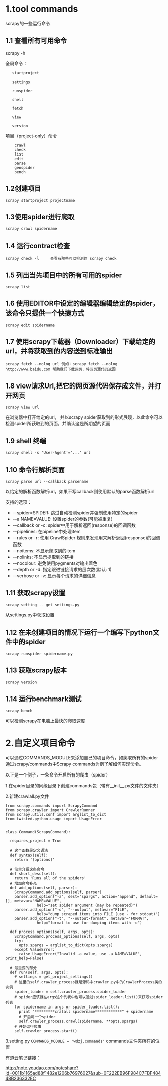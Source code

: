 # 1.tool commands
scrapy的一些运行命令
## 1.1 查看所有可用命令
scrapy -h

全局命令：
 ```   
    startproject
    
    settings
    
    runspider
    
    shell
    
    fetch
    
    view
    
    version
 ```

项目（project-only）命令
```
    crawl
    check
    list
    edit
    parse
    genspider
    bench
```
## 1.2创建项目
`scrapy startproject projectname`

## 1.3使用spider进行爬取
`scrapy crawl spidername`

## 1.4 运行contract检查
`scrapy check -l     查看有那些可以检测的
scrapy check`

## 1.5 列出当先项目中的所有可用的spider
`scrapy list`

## 1.6 使用EDITOR中设定的编辑器编辑给定的spider，该命令只提供一个快捷方式
`scrapy edit spidername`

## 1.7 使用scrapy下载器（Downloader）下载给定的url，并将获取到的内容送到标准输出
`scrapy fetch --nolog url
    例如：scrapy fetch --nolog http://www.baidu.com 帮助我们下载网页，将网页源代码返回`
    
## 1.8 view请求Url,把它的网页源代码保存成文件，并打开网页
`scrapy view url`

在浏览器中打开给定的url， 并以scrapy spider获取到的形式展现，以此命令可以检测spider所获取到的页面，并确认这是所期望的页面
    
## 1.9 shell 终端
`scrapy shell -s 'User-Agent'='...' url`

## 1.10 命令行解析页面
`scrapy parse url --callback parsename`

以给定的解析函数解析url，如果不写callback则使用默认的parse函数解析url

支持的选项：
* --spider=SPIDER: 跳过自动检测spider并强制使用特定的spider
* --a NAME=VALUE: 设置spider的参数(可能被重复)
* --callback or -c: spider中用于解析返回(response)的回调函数
* --pipelines: 在pipeline中处理item
* --rules or -r: 使用 CrawlSpider 规则来发现用来解析返回(response)的回调函数
* --noitems: 不显示爬取到的item
* --nolinks: 不显示提取到的链接
* --nocolour: 避免使用pygments对输出着色
* --depth or -d: 指定跟进链接请求的层次数(默认: 1)
* --verbose or -v: 显示每个请求的详细信息

## 1.11 获取scrapy设置
`scrapy setting -- get settings.py`

从settings.py中获取设置

## 1.12 在未创建项目的情况下运行一个编写下python文件中的spider
`scrapy runspider spidername.py`

## 1.13 获取scrapy版本
`scrapy version`

## 1.14 运行benchmark测试
`scrapy bench`

可以检测scrapy在电脑上最快的爬取速度

# 2.自定义项目命令

可以通过COMMANDS_MODULE来添加自己的项目命令，如爬取所有的spider
通过scrapy/commands中Scrapy commands为例了解如何实现命令。

以下是一个例子，一条命令开启所有的爬虫（spider）

1.在spider目录的同级目录下创建commands包（带有__init__.py文件的文件夹）

2.新建crawlall.py文件
```
from scrapy.commands import ScrapyCommand
from scrapy.crawler import CrawlerRunner
from scrapy.utils.conf import arglist_to_dict
from twisted.python.usage import UsageError


class Command(ScrapyCommand):
    
  requires_project = True

  # 这个函数是定义语法
  def syntax(self):
    return '[options]'
   
  # 简单介绍这条命令
  def short_desc(self):
    return 'Runs all of the spiders'
  # 增加命令补充
  def add_options(self, parser):
    ScrapyCommand.add_options(self, parser)
    parser.add_option("-a", dest="spargs", action="append", default=[], metavar="NAME=VALUE",
              help="set spider argument (may be repeated)")
    parser.add_option("-o", "--output", metavar="FILE",
              help="dump scraped items into FILE (use - for stdout)")
    parser.add_option("-t", "--output-format", metavar="FORMAT",
              help="format to use for dumping items with -o")

  def process_options(self, args, opts):
    ScrapyCommand.process_options(self, args, opts)
    try:
      opts.spargs = arglist_to_dict(opts.spargs)
    except ValueError:
      raise UsageError("Invalid -a value, use -a NAME=VALUE", print_help=False)

  # 最重要的部分
  def run(self, args, opts):
    # settings = get_project_settings()
    # 这里的self.crawler_process就是源码中crawler.py中的CrawlerProcess类的实例
    spider_loader = self.crawler_process.spider_loader
    # spider应该就在args这个列表中也可以通过spider_loader.list()来获取spider列表
    for spidername in args or spider_loader.list():
      print "*********cralall spidername************" + spidername
      # 开启每一个spider
      self.crawler_process.crawl(spidername, **opts.spargs)
    # 开始运行爬虫
    self.crawler_process.start()
```
3.setting.py
`COMMANDS_MODULE = 'wdzj.commands'`
commands文件夹所在的位置


有道云笔记链接：

http://note.youdao.com/noteshare?id=0011b1165ad88f1482e1206b76976027&sub=0F222EB96F984C7FBF48448B236332EC
